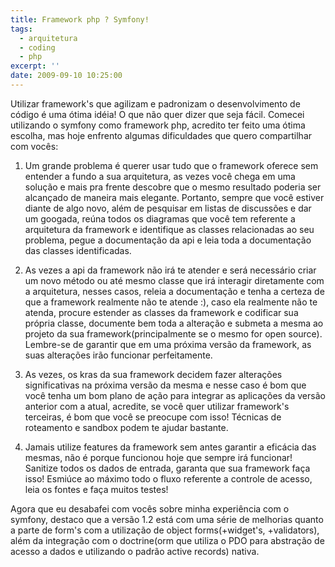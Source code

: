 ```yaml
---
title: Framework php ? Symfony!
tags:
  - arquitetura
  - coding
  - php
excerpt: ''
date: 2009-09-10 10:25:00
---
```


<!-- @page { margin: 2cm } P { margin-bottom: 0.21cm } -->

Utilizar framework's que agilizam e padronizam o desenvolvimento de código é uma ótima idéia! O que não quer dizer que seja fácil. Comecei utilizando o symfony como framework php, acredito ter feito uma ótima escolha, mas hoje enfrento algumas dificuldades que quero compartilhar com vocês:

1.  Um grande problema é querer usar tudo que o framework oferece sem entender a fundo a sua arquitetura, as vezes você chega em uma solução e mais pra frente descobre que o mesmo resultado poderia ser alcançado de maneira mais elegante. Portanto, sempre que você estiver diante de algo novo, além de pesquisar em listas de discussões e dar um googada, reúna todos os diagramas que você tem referente a arquitetura da framework e identifique as classes relacionadas ao seu problema, pegue a documentação da api e leia toda a documentação das classes identificadas.
    
2.  As vezes a api da framework não irá te atender e será necessário criar um novo método ou até mesmo classe que irá interagir diretamente com a arquitetura, nesses casos, releia a documentação e tenha a certeza de que a framework realmente não te atende :), caso ela realmente não te atenda, procure estender as classes da framework e codificar sua própria classe, documente bem toda a alteração e submeta a mesma ao projeto da sua framework(principalmente se o mesmo for open source). Lembre-se de garantir que em uma próxima versão da framework, as suas alterações irão funcionar perfeitamente.
    
3.  As vezes, os kras da sua framework decidem fazer alterações significativas na próxima versão da mesma e nesse caso é bom que você tenha um bom plano de ação para integrar as aplicações da versão anterior com a atual, acredite, se você quer utilizar framework's terceiras, é bom que você se preocupe com isso! Técnicas de roteamento e sandbox podem te ajudar bastante.
    
4.  Jamais utilize features da framework sem antes garantir a eficácia das mesmas, não é porque funcionou hoje que sempre irá funcionar! Sanitize todos os dados de entrada, garanta que sua framework faça isso! Esmiúce ao máximo todo o fluxo referente a controle de acesso, leia os fontes e faça muitos testes!
    

Agora que eu desabafei com vocês sobre minha experiência com o symfony, destaco que a versão 1.2 está com uma série de melhorias quanto a parte de form's com a utilização de object forms(+widget's, +validators), além da integração com o doctrine(orm que utiliza o PDO para abstração de acesso a dados e utilizando o padrão active records) nativa.